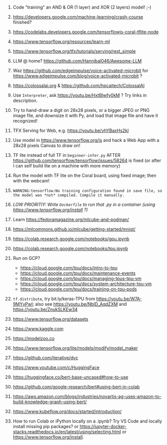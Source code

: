 1. Code "training" an AND & OR (1 layer) and XOR (2 layers) model! ;-)

1. https://developers.google.com/machine-learning/crash-course finished?

1. https://codelabs.developers.google.com/tensorflowjs-coral-tflite-node

1. https://www.tensorflow.org/resources/learn-ml

1. https://www.tensorflow.org/tfx/tutorials/serving/rest_simple

1. LLM @ home? https://github.com/Hannibal046/Awesome-LLM

1. Waz https://github.com/edgeimpulse/voice-activated-microbit for https://www.edgeimpulse.com/blog/voice-activated-microbit ?

1. https://colossalai.org & https://github.com/hpcaitech/ColossalAI

1. Use `Interpreter`, 
   ask https://youtu.be/HxtBIwfy0kM ? Try links in description.

1. Try to hand-draw a digit on 28x28 pixels, 
   or a bigger JPEG or PNG image file, and downsize it with Py,
   and load that image file and have it recognized!

1. TFX Serving for Web, e.g. https://youtu.be/vhYBaxHs2kI

1. Use model in https://www.tensorflow.org/js and
   hack a Web App with a 28x28 pixels Canvas to draw on!

1. TF lite instead of full TF in `beginner-infer.py`
   AFTER https://github.com/tensorflow/tensorflow/issues/58264 is fixed
   (or after I can self build lite on a machine with more memory)

1. Run the model with TF lite on the Coral board, using fixed image; then with the webcam!

1. `WARNING:tensorflow:No training configuration found in save file, so the model was *not* compiled. Compile it manually.`

1. _LOW PRIORITIY: Write `Dockerfile` to run that .py in a container (using https://www.tensorflow.org/install ?)_

1. Learn https://fedoramagazine.org/mlcube-and-podman/

1. https://mlcommons.github.io/mlcube/getting-started/mnist/

1. https://colab.research.google.com/notebooks/gpu.ipynb

1. https://colab.research.google.com/notebooks/tpu.ipynb

1. Run on GCP?
   * https://cloud.google.com/tpu/docs/intro-to-tpu
   * https://cloud.google.com/tpu/docs/maintenance-events
   * https://cloud.google.com/tpu/docs/managing-tpus-tpu-vm
   * https://cloud.google.com/tpu/docs/system-architecture-tpu-vm
   * https://cloud.google.com/tpu/docs/training-on-tpu-pods

1. `tf.distribute`,
   try bit.ly/keras-TPU from https://youtu.be/W7A-9MYvPwI; also
   see https://youtu.be/NbID_AqdZXM
   and https://youtu.be/ZnukSLKEw34

1. https://www.tensorflow.org/datasets

1. https://www.kaggle.com

1. https://modelzoo.co

1. https://www.tensorflow.org/lite/models/modify/model_maker

1. https://github.com/iterative/dvc

1. https://www.youtube.com/c/HuggingFace
1. https://huggingface.co/bert-base-uncased#how-to-use
1. https://github.com/google-research/bert#using-bert-in-colab
1. https://aws.amazon.com/blogs/industries/novartis-ag-uses-amazon-to-build-knowledge-graph-using-bert/

1. https://www.kubeflow.org/docs/started/introduction/

1. How to run Colab or iPython locally on a .ipynb?
   Try VS Code and locally install missing pip packages?
   or https://jupyter-docker-stacks.readthedocs.io/en/latest/using/selecting.html
   or https://www.tensorflow.org/install.
